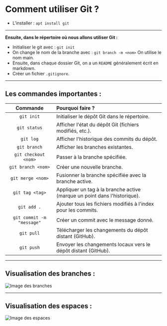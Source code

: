 # Comment utiliser Git ?

- L'installer : ```apt install git```
---

**Ensuite, dans le répertoire où nous allons utiliser Git :**
- Initialiser le git avec : ```git init```
- On change le nom de la branche avec : ```git branch -m <nom>``` On utilise le nom main.
- Ensuite, dans chaque dossier Git, on a un ```README``` généralement écrit en markdown.
- Créer un fichier `.gitignore`.

---
## Les commandes importantes :

| Commande                   | Pourquoi faire ?                                           |
| :-------------------------: | :--------------------------------------------------------- |
| `git init`                  | Initialiser le dépôt Git dans le répertoire.               |
| `git status`                | Afficher l'état du dépôt Git (fichiers modifiés, etc.).    |
| `git log`                   | Afficher l'historique des commits du dépôt.                |
| `git branch`                | Afficher les branches existantes.                          |
| `git checkout <nom>`        | Passer à la branche spécifiée.                             |
| `git branch <nom>`          | Créer une nouvelle branche.                                |
| `git merge <nom>`           | Fusionner la branche spécifiée avec la branche active.     |
| `git tag <tag>`             | Appliquer un tag à la branche active (marque un point dans l'historique). |
| `git add .`                 | Ajouter tous les fichiers modifiés à l'index pour les commits. |
| `git commit -m "message"`   | Créer un commit avec le message donné.                     |
| `git pull`                  | Télécharger les changements du dépôt distant (GitHub).     |
| `git push`                  | Envoyer les changements locaux vers le dépôt distant (GitHub). |

---
## Visualisation des branches :

![Image des branches](https://lutece.paris.fr/support/image?resource_type=wiki_image&id=10)

---
## Visualisation des espaces :

![Image des espaces](https://media.geeksforgeeks.org/wp-content/uploads/20220221134227/gitindex.png)
